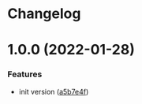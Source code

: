 # Changelog

# 1.0.0 (2022-01-28)


### Features

* init version ([a5b7e4f](https://github.com/simongolms/homekit-code/commit/a5b7e4f8be13018a1349f34913ea072096f37961))
